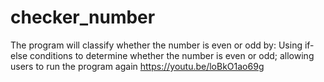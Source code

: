 # checker_number
The program will classify whether the number is even or odd by: Using if-else conditions to determine whether the number is even or odd; allowing users to run the program again
https://youtu.be/loBkO1ao69g
